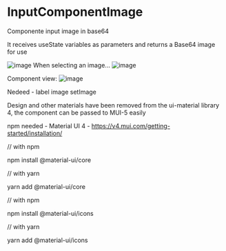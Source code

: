 # InputComponentImage
Componente input image in base64

It receives useState variables as parameters and returns a Base64 image for use

![image](https://user-images.githubusercontent.com/67884987/223151459-bd32f12d-d56c-4d4e-8175-7b9c0039da67.png)
When selecting an image...
![image](https://user-images.githubusercontent.com/67884987/223152019-2abbc11a-bcf0-4ac9-b962-8f9ed18bf46e.png)

Component view: 
![image](https://user-images.githubusercontent.com/67884987/223153295-8540d81f-6532-4bc8-8eed-1895a00fca45.png)

Nedeed -
label
image
setImage

Design and other materials have been removed from the ui-material library 4, the component can be passed to MUI-5 easily

npm needed - Material UI 4 - https://v4.mui.com/getting-started/installation/

// with npm

npm install @material-ui/core

// with yarn

yarn add @material-ui/core

// with npm

npm install @material-ui/icons

// with yarn

yarn add @material-ui/icons
